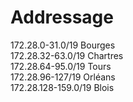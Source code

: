 # Addressage

172.28.0-31.0/19 Bourges <br>
172.28.32-63.0/19 Chartres <br>
172.28.64-95.0/19 Tours <br>
172.28.96-127/19 Orléans <br>
172.28.128-159.0/19 Blois <br>

